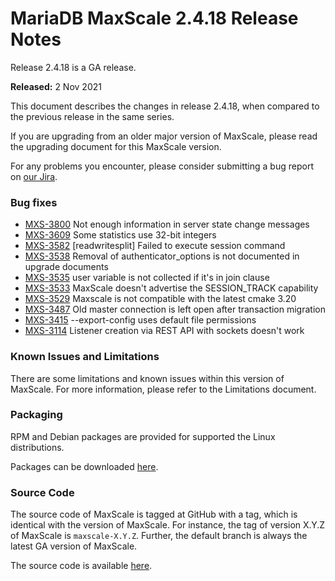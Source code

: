 # MariaDB MaxScale 2.4.18 Release Notes

Release 2.4.18 is a GA release.

**Released:** 2 Nov 2021

This document describes the changes in release 2.4.18, when compared to the previous release in the same series.

If you are upgrading from an older major version of MaxScale, please read the upgrading document for this MaxScale version.

For any problems you encounter, please consider submitting a bug report on [our Jira](https://jira.mariadb.org/projects/MXS).

### Bug fixes

* [MXS-3800](https://jira.mariadb.org/browse/MXS-3800) Not enough information in server state change messages
* [MXS-3609](https://jira.mariadb.org/browse/MXS-3609) Some statistics use 32-bit integers
* [MXS-3582](https://jira.mariadb.org/browse/MXS-3582) \[readwritesplit] Failed to execute session command
* [MXS-3538](https://jira.mariadb.org/browse/MXS-3538) Removal of authenticator\_options is not documented in upgrade documents
* [MXS-3535](https://jira.mariadb.org/browse/MXS-3535) user variable is not collected if it's in join clause
* [MXS-3533](https://jira.mariadb.org/browse/MXS-3533) MaxScale doesn't advertise the SESSION\_TRACK capability
* [MXS-3529](https://jira.mariadb.org/browse/MXS-3529) Maxscale is not compatible with the latest cmake 3.20
* [MXS-3487](https://jira.mariadb.org/browse/MXS-3487) Old master connection is left open after transaction migration
* [MXS-3415](https://jira.mariadb.org/browse/MXS-3415) --export-config uses default file permissions
* [MXS-3114](https://jira.mariadb.org/browse/MXS-3114) Listener creation via REST API with sockets doesn't work

### Known Issues and Limitations

There are some limitations and known issues within this version of MaxScale. For more information, please refer to the Limitations document.

### Packaging

RPM and Debian packages are provided for supported the Linux distributions.

Packages can be downloaded [here](https://mariadb.com/downloads/#mariadb_platform-mariadb_maxscale).

### Source Code

The source code of MaxScale is tagged at GitHub with a tag, which is identical with the version of MaxScale. For instance, the tag of version X.Y.Z of MaxScale is `maxscale-X.Y.Z`. Further, the default branch is always the latest GA version of MaxScale.

The source code is available [here](https://github.com/mariadb-corporation/MaxScale).
